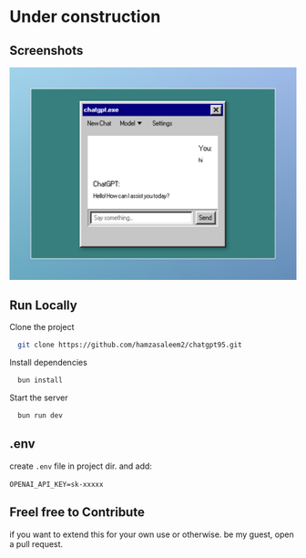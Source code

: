 # Under construction #

## Screenshots

![App Screenshot](https://github.com/hamzasaleem2/chatgpt95/blob/main/screenshot.jpeg)


## Run Locally

Clone the project

```bash
  git clone https://github.com/hamzasaleem2/chatgpt95.git
```
Install dependencies

```bash
  bun install
```

Start the server

```bash
  bun run dev
```


## .env

create `.env` file in project dir. and add:

`OPENAI_API_KEY=sk-xxxxx`


## Freel free to Contribute

if you want to extend this for your own use or otherwise. be my guest, open a pull request.
